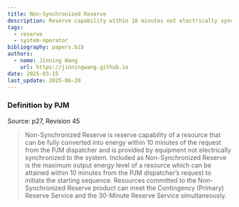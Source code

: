 ```yaml
---
title: Non-Synchronized Reserve
description: Reserve capability within 10 minutes not electrically synchronized to the system
tags:
  - reserve
  - system-operator
bibliography: papers.bib
authors:
  - name: Jinning Wang
    url: https://jinningwang.github.io
date: 2025-03-15
last_update: 2025-06-20
---
```


### Definition by PJM

Source: <d-cite key="pjm2024m10"></d-cite> p27, Revision 45

> Non-Synchronized Reserve is reserve capability of a resource that can be fully converted into energy within 10 minutes of the request from the PJM dispatcher and is provided by equipment not electrically synchronized to the system.
> Included as Non-Synchronized Reserve is the maximum output energy level of a resource which can be attained within 10 minutes from the
> PJM dispatcher’s request to initiate the starting sequence.
> Resources committed to the Non-Synchronized Reserve product can meet the Contingency (Primary) Reserve Service and the 30-Minute Reserve Service simultaneously.
